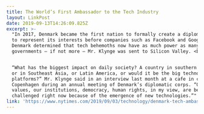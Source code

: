 ```yaml
---
title: The World’s First Ambassador to the Tech Industry
layout: LinkPost
date: 2019-09-13T14:26:09.825Z
excerpt: >-
  "In 2017, Denmark became the first nation to formally create a diplomatic post
  to represent its interests before companies such as Facebook and Google. After
  Denmark determined that tech behemoths now have as much power as many
  governments — if not more — Mr. Klynge was sent to Silicon Valley. <br/>


  “What has the biggest impact on daily society? A country in southern Europe,
  or in Southeast Asia, or Latin America, or would it be the big technology
  platforms?” Mr. Klynge said in an interview last month at a cafe in central
  Copenhagen during an annual meeting of Denmark’s diplomatic corps. “Our
  values, our institutions, democracy, human rights, in my view, are being
  challenged right now because of the emergence of new technologies.”"
link: 'https://www.nytimes.com/2019/09/03/technology/denmark-tech-ambassador.html'
---
```



